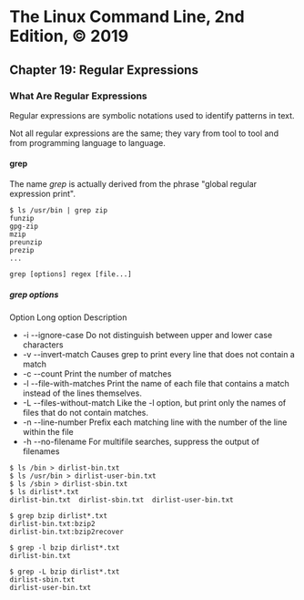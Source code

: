 # The Linux Command Line, 2nd Edition, © 2019

## Chapter 19: Regular Expressions

### What Are Regular Expressions

Regular expressions are symbolic notations used to identify patterns in text.

Not all regular expressions are the same; they vary from tool to tool and from programming language to language.

#### grep

The name _grep_ is actually derived from the phrase "global regular expression print".

```
$ ls /usr/bin | grep zip
funzip
gpg-zip
mzip
preunzip
prezip
...
```

`grep [options] regex [file...]`

##### grep options

Option Long option Description

* -i --ignore-case Do not distinguish between upper and lower case characters
* -v --invert-match Causes grep to print every line that does not contain a match
* -c --count Print the number of matches
* -l --file-with-matches Print the name of each file that contains a match instead of the lines themselves.
* -L --files-without-match Like the -l option, but print only the names of files that do not contain matches.
* -n --line-number Prefix each matching line with the number of the line within the file
* -h --no-filename For multifile searches, suppress the output of filenames

```
$ ls /bin > dirlist-bin.txt
$ ls /usr/bin > dirlist-user-bin.txt
$ ls /sbin > dirlist-sbin.txt
$ ls dirlist*.txt
dirlist-bin.txt  dirlist-sbin.txt  dirlist-user-bin.txt
```

```
$ grep bzip dirlist*.txt
dirlist-bin.txt:bzip2
dirlist-bin.txt:bzip2recover
```

```
$ grep -l bzip dirlist*.txt
dirlist-bin.txt
```

```
$ grep -L bzip dirlist*.txt
dirlist-sbin.txt
dirlist-user-bin.txt
```